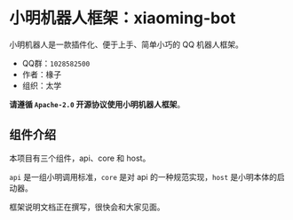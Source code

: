 # 小明机器人框架：xiaoming-bot 
小明机器人是一款插件化、便于上手、简单小巧的 QQ 机器人框架。

* QQ群：`1028582500`
* 作者：椽子
* 组织：太学

**请遵循 `Apache-2.0` 开源协议使用小明机器人框架**。

## 组件介绍
本项目有三个组件，api、core 和 host。

`api` 是一组小明调用标准，`core` 是对 api 的一种规范实现，`host` 是小明本体的启动器。

框架说明文档正在撰写，很快会和大家见面。
